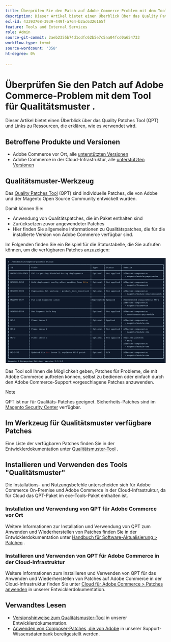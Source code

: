 ```yaml
---
title: Überprüfen Sie den Patch auf Adobe Commerce-Problem mit dem Tool für Qualitätsmuster .
description: Dieser Artikel bietet einen Überblick über das Quality Patches Tool (QPT) und Links zu Ressourcen, die erklären, wie es verwendet wird.
exl-id: 43393708-3939-449f-a764-b2ac6326165f
feature: Tools and External Services
role: Admin
source-git-commit: 2aeb2355b74d1cdfc62b5e7c5aa04fcd0a654733
workflow-type: tm+mt
source-wordcount: '358'
ht-degree: 0%

---
```


# Überprüfen Sie den Patch auf Adobe Commerce-Problem mit dem Tool für Qualitätsmuster .

Dieser Artikel bietet einen Überblick über das Quality Patches Tool (QPT) und Links zu Ressourcen, die erklären, wie es verwendet wird.

## Betroffene Produkte und Versionen

* Adobe Commerce vor Ort, alle [unterstützten Versionen](https://magento.com/sites/default/files/magento-software-lifecycle-policy.pdf)
* Adobe Commerce in der Cloud-Infrastruktur, alle [unterstützten Versionen](https://magento.com/sites/default/files/magento-software-lifecycle-policy.pdf)

## Qualitätsmuster-Werkzeug

Das [Quality Patches Tool](https://github.com/magento/quality-patches) (QPT) sind individuelle Patches, die von Adobe und der Magento Open Source Community entwickelt wurden.

Damit können Sie:

* Anwendung von Qualitätspatches, die im Paket enthalten sind
* Zurücksetzen zuvor angewendeter Patches
* Hier finden Sie allgemeine Informationen zu Qualitätspatches, die für die installierte Version von Adobe Commerce verfügbar sind.

Im Folgenden finden Sie ein Beispiel für die Statustabelle, die Sie aufrufen können, um die verfügbaren Patches anzuzeigen:

![Magento_patches_list](assets/status_table.png)

Das Tool soll Ihnen die Möglichkeit geben, Patches für Probleme, die mit Adobe Commerce auftreten können, selbst zu bedienen oder einfach durch den Adobe Commerce-Support vorgeschlagene Patches anzuwenden.

>[!NOTE]
>
>QPT ist nur für Qualitäts-Patches geeignet. Sicherheits-Patches sind im [Magento Security Center](https://magento.com/security/patches) verfügbar.

## Im Werkzeug für Qualitätsmuster verfügbare Patches

Eine Liste der verfügbaren Patches finden Sie in der Entwicklerdokumentation unter [Qualitätsmuster-Tool](https://experienceleague.adobe.com/tools/commerce-quality-patches/index.html) .

## Installieren und Verwenden des Tools &quot;Qualitätsmuster&quot;

Die Installations- und Nutzungsbefehle unterscheiden sich für Adobe Commerce On-Premise und Adobe Commerce in der Cloud-Infrastruktur, da für Cloud das QPT-Paket im ece-Tools-Paket enthalten ist.

### Installation und Verwendung von QPT für Adobe Commerce vor Ort

Weitere Informationen zur Installation und Verwendung von QPT zum Anwenden und Wiederherstellen von Patches finden Sie in der Entwicklerdokumentation unter [Handbuch für Software-Aktualisierung > Patchen](https://experienceleague.adobe.com/en/docs/commerce-operations/tools/quality-patches-tool/usage) .

### Installieren und Verwenden von QPT für Adobe Commerce in der Cloud-Infrastruktur

Weitere Informationen zum Installieren und Verwenden von QPT für das Anwenden und Wiederherstellen von Patches auf Adobe Commerce in der Cloud-Infrastruktur finden Sie unter [Cloud für Adobe Commerce > Patches anwenden](https://experienceleague.adobe.com/en/docs/commerce-cloud-service/user-guide/develop/upgrade/apply-patches) in unserer Entwicklerdokumentation.

## Verwandtes Lesen

* [Versionshinweise zum Qualitätsmuster-Tool](https://experienceleague.adobe.com/en/docs/commerce-operations/tools/quality-patches-tool/release-notes) in unserer Entwicklerdokumentation.
* [Anwenden von Composer-Patches, die von Adobe](/help/how-to/general/how-to-apply-a-composer-patch-provided-by-magento.md) in unserer Support-Wissensdatenbank bereitgestellt werden.
